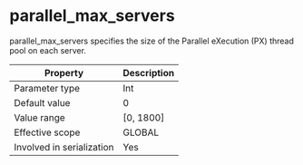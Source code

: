 parallel_max_servers 
=========================================

parallel_max_servers specifies the size of the Parallel eXecution (PX) thread pool on each server. 


|       **Property**        | **Description** |
|---------------------------|-----------------|
| Parameter type            | Int             |
| Default value             | 0               |
| Value range               | \[0, 1800\]     |
| Effective scope           | GLOBAL          |
| Involved in serialization | Yes             |



